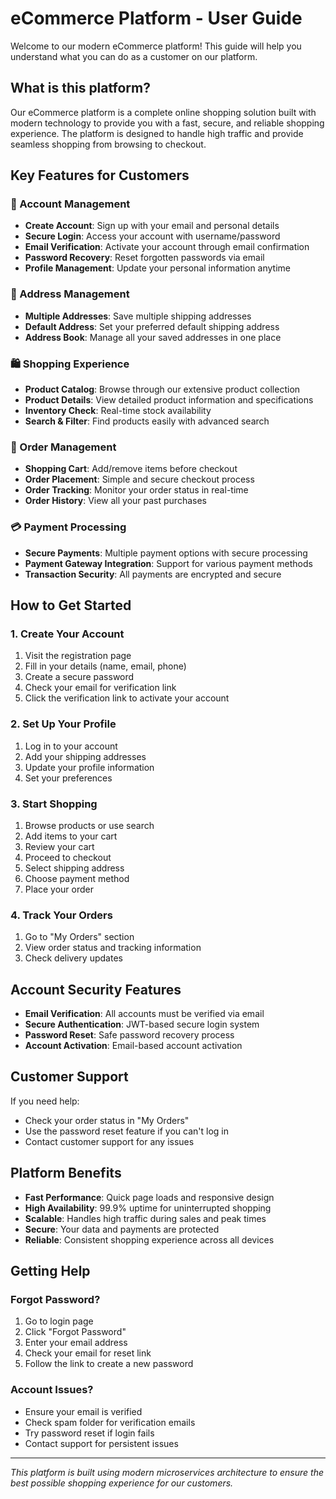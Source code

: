 # eCommerce Platform - User Guide

Welcome to our modern eCommerce platform! This guide will help you understand what you can do as a customer on our platform.

## What is this platform?

Our eCommerce platform is a complete online shopping solution built with modern technology to provide you with a fast, secure, and reliable shopping experience. The platform is designed to handle high traffic and provide seamless shopping from browsing to checkout.

## Key Features for Customers

### 🔐 Account Management
- **Create Account**: Sign up with your email and personal details
- **Secure Login**: Access your account with username/password
- **Email Verification**: Activate your account through email confirmation
- **Password Recovery**: Reset forgotten passwords via email
- **Profile Management**: Update your personal information anytime

### 📍 Address Management
- **Multiple Addresses**: Save multiple shipping addresses
- **Default Address**: Set your preferred default shipping address
- **Address Book**: Manage all your saved addresses in one place

### 🛍️ Shopping Experience
- **Product Catalog**: Browse through our extensive product collection
- **Product Details**: View detailed product information and specifications
- **Inventory Check**: Real-time stock availability
- **Search & Filter**: Find products easily with advanced search

### 🛒 Order Management
- **Shopping Cart**: Add/remove items before checkout
- **Order Placement**: Simple and secure checkout process
- **Order Tracking**: Monitor your order status in real-time
- **Order History**: View all your past purchases

### 💳 Payment Processing
- **Secure Payments**: Multiple payment options with secure processing
- **Payment Gateway Integration**: Support for various payment methods
- **Transaction Security**: All payments are encrypted and secure

## How to Get Started

### 1. Create Your Account
1. Visit the registration page
2. Fill in your details (name, email, phone)
3. Create a secure password
4. Check your email for verification link
5. Click the verification link to activate your account

### 2. Set Up Your Profile
1. Log in to your account
2. Add your shipping addresses
3. Update your profile information
4. Set your preferences

### 3. Start Shopping
1. Browse products or use search
2. Add items to your cart
3. Review your cart
4. Proceed to checkout
5. Select shipping address
6. Choose payment method
7. Place your order

### 4. Track Your Orders
1. Go to "My Orders" section
2. View order status and tracking information
3. Check delivery updates

## Account Security Features

- **Email Verification**: All accounts must be verified via email
- **Secure Authentication**: JWT-based secure login system
- **Password Reset**: Safe password recovery process
- **Account Activation**: Email-based account activation

## Customer Support

If you need help:
- Check your order status in "My Orders"
- Use the password reset feature if you can't log in
- Contact customer support for any issues

## Platform Benefits

- **Fast Performance**: Quick page loads and responsive design
- **High Availability**: 99.9% uptime for uninterrupted shopping
- **Scalable**: Handles high traffic during sales and peak times
- **Secure**: Your data and payments are protected
- **Reliable**: Consistent shopping experience across all devices

## Getting Help

### Forgot Password?
1. Go to login page
2. Click "Forgot Password"
3. Enter your email address
4. Check your email for reset link
5. Follow the link to create a new password

### Account Issues?
- Ensure your email is verified
- Check spam folder for verification emails
- Try password reset if login fails
- Contact support for persistent issues

---

*This platform is built using modern microservices architecture to ensure the best possible shopping experience for our customers.*